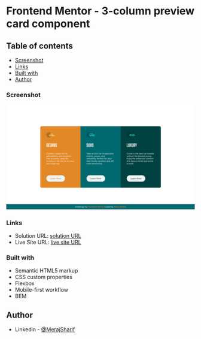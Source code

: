 # Frontend Mentor - 3-column preview card component

## Table of contents

- [Screenshot](#screenshot)
- [Links](#links)
- [Built with](#built-with)
- [Author](#author)

### Screenshot

![](./images/screenshot.png)

### Links

- Solution URL: [solution URL]()
- Live Site URL: [live site URL]()

### Built with

- Semantic HTML5 markup
- CSS custom properties
- Flexbox
- Mobile-first workflow
- BEM

## Author

- Linkedin - [@MerajSharif](https://www.linkedin.com/in/meraj-sharif-0413a6264/)
